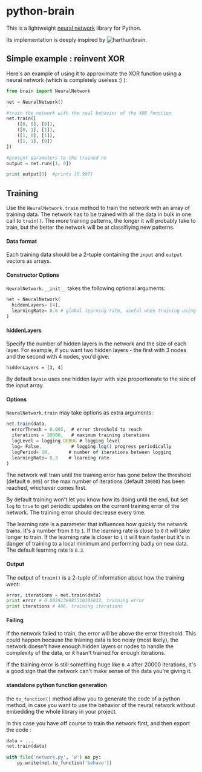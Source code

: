 python-brain
============

This is a lightweight [neural network](http://en.wikipedia.org/wiki/Artificial_neural_network) library for Python.

Its implementation is deeply inspired by ![harthur/brain](https://github.com/harthur/brain).

## Simple example : reinvent XOR

Here's an example of using it to approximate the XOR function using a neural network (which is completely useless :) ):

```python
from brain import NeuralNetwork

net = NeuralNetwork()

#train the network with the real behavior of the XOR function
net.train([
    ([0, 0], [0]),
    ([0, 1], [1]),
    ([1, 0], [1]),
    ([1, 1], [0])
])

#present parameters to the trained nn
output = net.run([1, 0])

print output[0]  #prints [0.987]
```

## Training
Use the `NeuralNetwork.train` method to train the network with an array of training data. The network has to be trained with all the data in bulk in one call to `train()`. The more training patterns, the longer it will probably take to train, but the better the network will be at classifiying new patterns.

#### Data format
Each training data should be a 2-tuple containing the `input` and `output` vectors as arrays.

#### Constructor Options
`NeuralNetwork.__init__` takes the following optional arguments:

```python
net = NeuralNetwork(
  hiddenLayers= [4],
  learningRate= 0.6 # global learning rate, useful when training using streams
)
```

#### hiddenLayers
Specify the number of hidden layers in the network and the size of each layer. For example, if you want two hidden layers - the first with 3 nodes and the second with 4 nodes, you'd give:

```
hiddenLayers = [3, 4]
```

By default `brain` uses one hidden layer with size proportionate to the size of the input array.


#### Options
`NeuralNetwork.train` may take options as extra arguments:

```javascript
net.train(data,
  errorThresh = 0.005,  # error threshold to reach
  iterations = 20000,   # maximum training iterations
  logLevel = logging.DEBUG # logging level
  log= False,           # logging.log() progress periodically
  logPeriod= 10,       # number of iterations between logging
  learningRate= 0.3    # learning rate
)
```

The network will train until the training error has gone below the threshold (default `0.005`) or the max number of iterations (default `20000`) has been reached, whichever comes first.

By default training won't let you know how its doing until the end, but set `log` to `true` to get periodic updates on the current training error of the network. The training error should decrease every time.

The learning rate is a parameter that influences how quickly the network trains. It's a number from `0` to `1`. If the learning rate is close to `0` it will take longer to train. If the learning rate is closer to `1` it will train faster but it's in danger of training to a local minimum and performing badly on new data. The default learning rate is `0.3`.


#### Output
The output of `train()` is a 2-tuple of information about how the training went:

```python
error, iterations = net.train(data)
print error # 0.0039139985510105032, training error
print iterations # 406, training iterations

```

#### Failing
If the network failed to train, the error will be above the error threshold. This could happen because the training data is too noisy (most likely), the network doesn't have enough hidden layers or nodes to handle the complexity of the data, or it hasn't trained for enough iterations.

If the training error is still something huge like `0.4` after 20000 iterations, it's a good sign that the network can't make sense of the data you're giving it.

#### standalone python function generation

the `to_function()` method allow you to generate the code of a python method, in case you want to use the behavior of the neural network without embedding the whole library in your project.

In this case you have off course to train the network first, and then export the code :

```python
data = ...
net.train(data)

with file('network.py', 'w') as py:
    py.write(net.to_function('behave'))
```
